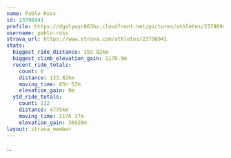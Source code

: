 ```yaml
---
name: Pablo Ross
id: 23796941
profile: https://dgalywyr863hv.cloudfront.net/pictures/athletes/23796941/14615399/1/large.jpg
username: pablo-ross
strava_url: https://www.strava.com/athletes/23796941
stats:
  biggest_ride_distance: 193.82km
  biggest_climb_elevation_gain: 1170.9m
  recent_ride_totals:
    count: 6
    distance: 133.82km
    moving_time: 05h 57m
    elevation_gain: 0m
  ytd_ride_totals:
    count: 112
    distance: 4775km
    moving_time: 217h 37m
    elevation_gain: 36928m
layout: strava_member
--- 
```

...
